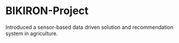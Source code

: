 # BIKIRON-Project
Introduced a sensor-based data driven solution and recommendation system in agriculture.
